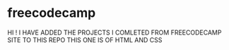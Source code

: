 # freecodecamp
HI ! I HAVE ADDED THE PROJECTS I COMLETED FROM FREECODECAMP SITE TO THIS REPO
THIS ONE IS OF HTML AND CSS